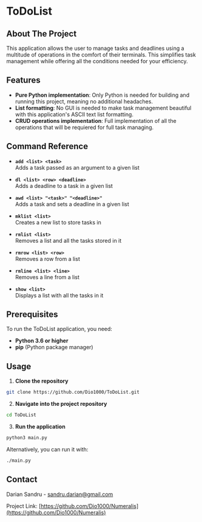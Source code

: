 # ToDoList

## About The Project

This application allows the user to manage tasks and deadlines using a multitude of operations in the comfort of their terminals. This simplifies task management while offering all the conditions needed for your efficiency.

## Features

- **Pure Python implementation**: Only Python is needed for building and running this project, meaning no additional headaches.
- **List formatting**: No GUI is needed to make task management beautiful with this application's ASCII text list formatting. 
- **CRUD operations implementation**: Full implementation of all the operations that will be requiered for full task managing.

## Command Reference

- **`add <list> <task>`**  
  Adds a task passed as an argument to a given list

- **`dl <list> <row> <deadline>`**  
  Adds a deadline to a task in a given list

- **`awd <list> "<task>" "<deadline>"`**  
  Adds a task and sets a deadline in a given list

- **`mklist <list>`**  
  Creates a new list to store tasks in

- **`rmlist <list>`**  
  Removes a list and all the tasks stored in it

- **`rmrow <list> <row>`**  
  Removes a row from a list

- **`rmline <list> <line>`**  
  Removes a line from a list

- **`show <list>`**  
  Displays a list with all the tasks in it

## Prerequisites

To run the ToDoList application, you need:

- **Python 3.6 or higher**
- **pip** (Python package manager)

## Usage

1. **Clone the repository**
```bash
git clone https://github.com/Dio1000/ToDoList.git
```

2. **Navigate into the project repository**
```bash
cd ToDoList
```

3. **Run the application**
```bash
python3 main.py
```

Alternatively, you can run it with:

```bash
./main.py
```

## Contact

Darian Sandru - sandru.darian@gmail.com

Project Link: [https://github.com/Dio1000/Numeralis](https://github.com/Dio1000/Numeralis)


